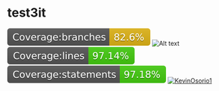 # test3it

![Alt text](./badges/badge-branches.svg)
![Alt text](./badges/badge-function.svg)
![Alt text](./badges/badge-lines.svg)
![Alt text](./badges/badge-statements.svg)
[![KevinOsorio1](https://circleci.com/gh/kevinOsorio1/test3it.svg?style=svg)](https://app.circleci.com/pipelines/github/kevinOsorio1/test3it?branch=master&filter=all&status=none&status=success)
